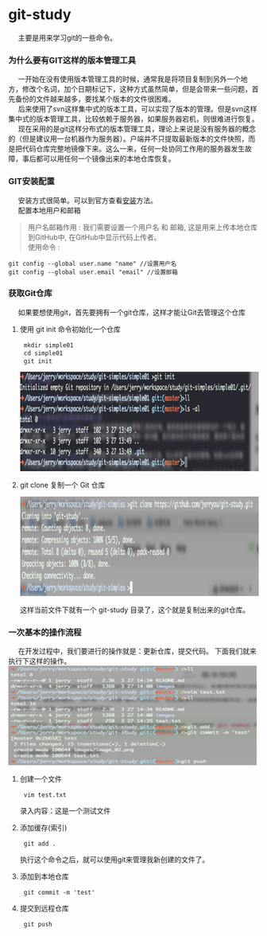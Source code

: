 # git-study

&nbsp;&nbsp;&nbsp;&nbsp; 主要是用来学习git的一些命令。

### 为什么要有GIT这样的版本管理工具
&nbsp;&nbsp;&nbsp;&nbsp; 一开始在没有使用版本管理工具的时候，通常我是将项目复制到另外一个地方，修改个名词，加个日期标记下，这种方式虽然简单，但是会带来一些问题，首先备份的文件越来越多，要找某个版本的文件很困难。  
&nbsp;&nbsp;&nbsp;&nbsp; 后来使用了svn这样集中式的版本工具，可以实现了版本的管理。但是svn这样集中式的版本管理工具，比较依赖于服务器，如果服务器宕机，则很难进行恢复。  
&nbsp;&nbsp;&nbsp;&nbsp; 现在采用的是git这样分布式的版本管理工具，理论上来说是没有服务器的概念的（但是建议用一台机器作为服务器）。户端并不只提取最新版本的文件快照，而是把代码仓库完整地镜像下来。这么一来，任何一处协同工作用的服务器发生故障，事后都可以用任何一个镜像出来的本地仓库恢复。

### GIT安装配置
&nbsp;&nbsp;&nbsp;&nbsp; 安装方式很简单。可以到官方查看[安装](http://git.oschina.net/progit/1-%E8%B5%B7%E6%AD%A5.html#1.4-%E5%AE%89%E8%A3%85-Git)方法。  
&nbsp;&nbsp;&nbsp;&nbsp; 配置本地用户和邮箱
> 用户名邮箱作用 : 我们需要设置一个用户名 和 邮箱, 这是用来上传本地仓库到GitHub中, 在GitHub中显示代码上传者。  
> 使用命令 :   
> 	
	git config --global user.name "name" //设置用户名 
	git config --global user.email "email" //设置邮箱


### 获取Git仓库
&nbsp;&nbsp;&nbsp;&nbsp; 如果要想使用git，首先要拥有一个git仓库，这样才能让Git去管理这个仓库

1. 使用 git init 命令初始化一个仓库
		
		mkdir simple01
		cd simple01
		git init

	<img src="./images/image_01.png" width="500" height="200"/>
	
2. git clone 复制一个 Git 仓库			
	
	<img src="./images/image_02.png" width="500" height="200"/>  

	这样当前文件下就有一个 git-study 目录了，这个就是复制出来的git仓库。
	
	
### 一次基本的操作流程
&nbsp;&nbsp;&nbsp;&nbsp; 在开发过程中，我们要进行的操作就是：更新仓库，提交代码。
下面我们就来执行下这样的操作。 
<img src="./images/image_03.png" width="500" height="200"/> 

1. 创建一个文件  
		
		vim test.txt
		
	录入内容：这是一个测试文件	
	
2. 添加缓存(索引)
		
		git add .
		
	执行这个命令之后，就可以使用git来管理我新创建的文件了。
	
3. 添加到本地仓库			

		git commit -m 'test'

4. 提交到远程仓库

		git push	


	
		